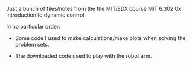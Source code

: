 Just a bunch of files/notes from the the MIT/EDX course MIT 6.302.0x
introduction to dynamic control.

In no particular order:

 * Some code I used to make calculations/make plots
   when solving the problem sets.

 * The downloaded code used to play with the robot arm.


